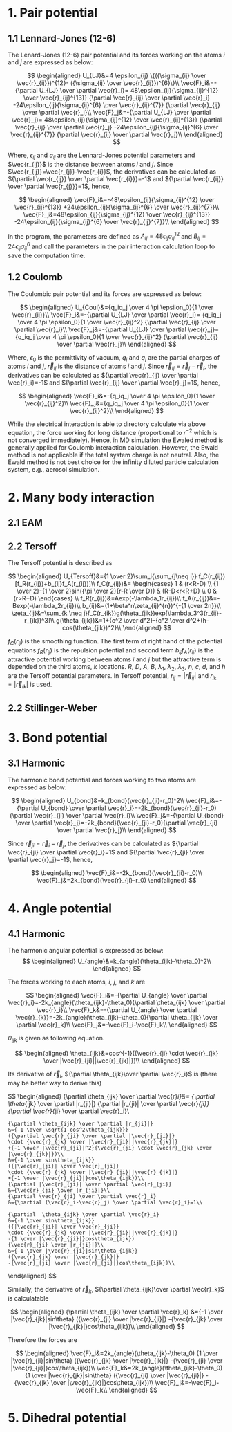 # 1. Pair potential
## 1.1 Lennard-Jones (12-6)
The Lenard-Jones (12-6) pair potential and its forces working on the atoms $i$ and $j$ are expressed as below:

$$
\begin{aligned}
    U_{LJ}&=4 \epsilon_{ij}
        \{({\sigma_{ij} \over \vec{r}_{ij}})^{12}-
        ({\sigma_{ij} \over \vec{r}_{ij}})^{6}\}\\
    \vec{F}_i&=-{\partial U_{LJ} \over \partial \vec{r}_i}=
        48\epsilon_{ij}{\sigma_{ij}^{12} \over \vec{r}_{ij}^{13}}
        {\partial \vec{r}_{ij} \over \partial \vec{r}_i}
        -24\epsilon_{ij}{\sigma_{ij}^{6} \over \vec{r}_{ij}^{7}}
        {\partial \vec{r}_{ij} \over \partial \vec{r}_i}\\
    \vec{F}_j&=-{\partial U_{LJ} \over \partial \vec{r}_j}=
        48\epsilon_{ij}{\sigma_{ij}^{12} \over \vec{r}_{ij}^{13}}
        {\partial \vec{r}_{ij} \over \partial \vec{r}_j}
        -24\epsilon_{ij}{\sigma_{ij}^{6} \over \vec{r}_{ij}^{7}}
        {\partial \vec{r}_{ij} \over \partial \vec{r}_j}\\
\end{aligned}
$$

Where, $\epsilon_{ij}$ and $\sigma_{ij}$ are the Lennard-Jones potential parameters and $\vec{r_{ij}}$ is the distance between atoms $i$ and $j$. Since $\vec{r_{ij}}=\vec{r_{j}}-\vec{r_{i}}$, the derivatives can be calculated as ${\partial \vec{r_{ij}} \over \partial \vec{r_{i}}}=-1$ and ${\partial \vec{r_{ij}} \over \partial \vec{r_{j}}}=1$, hence,

$$
\begin{aligned}
    \vec{F}_i&=-48\epsilon_{ij}{\sigma_{ij}^{12} \over \vec{r}_{ij}^{13}}
        +24\epsilon_{ij}{\sigma_{ij}^{6} \over \vec{r}_{ij}^{7}}\\
    \vec{F}_j&=48\epsilon_{ij}{\sigma_{ij}^{12} \over \vec{r}_{ij}^{13}}
        -24\epsilon_{ij}{\sigma_{ij}^{6} \over \vec{r}_{ij}^{7}}\\
\end{aligned}
$$

In the program, the parameters are defined as $A_{ij}=48\epsilon_{ij}\sigma_{ij}^{12}$ and $B_{ij}=24\epsilon_{ij}\sigma_{ij}^{6}$ and call the parameters in the pair interaction calculation loop to save the computation time.
## 1.2 Coulomb
The Coulombic pair potential and its forces are expressed as below:

$$
\begin{aligned}
    U_{Coul}&={q_iq_j \over 4 \pi \epsilon_0}{1 \over \vec{r}_{ij}}\\
    \vec{F}_i&=-{\partial U_{LJ} \over \partial \vec{r}_i}=
        {q_iq_j \over 4 \pi \epsilon_0}{1 \over \vec{r}_{ij}^2}
        {\partial \vec{r}_{ij} \over \partial \vec{r}_i}\\
    \vec{F}_j&=-{\partial U_{LJ} \over \partial \vec{r}_j}=
        {q_iq_j \over 4 \pi \epsilon_0}{1 \over \vec{r}_{ij}^2}
        {\partial \vec{r}_{ij} \over \partial \vec{r}_j}\\
\end{aligned}
$$

Where, $\epsilon_0$ is the permittivity of vacuum, $q_i$ and $q_j$ are the partial charges of atoms $i$ and $j$, $\vec{r}_{ij}$ is the distance of atoms $i$ and $j$. Since $\vec{r}_{ij}=\vec{r}_j-\vec{r}_i$, the derivatives can be calculated as ${\partial \vec{r}_{ij} \over \partial \vec{r}_i}=-1$ and ${\partial \vec{r}_{ij} \over \partial \vec{r}_j}=1$, hence,

$$
\begin{aligned}
    \vec{F}_i&=-{q_iq_j \over 4 \pi \epsilon_0}{1 \over \vec{r}_{ij}^2}\\
    \vec{F}_j&={q_iq_j \over 4 \pi \epsilon_0}{1 \over \vec{r}_{ij}^2}\\
\end{aligned}
$$

While the electrical interaction is able to directory calculate via above equation, the force working for long distance (proportional to $r^{-2}$ which is not converged immediately). Hence, in MD simulation the Ewaled method is generally applied for Coulomb interaction calculation. However, the Ewald method is not applicable if the total system charge is not neutral. Also, the Ewald method is not best choice for the infinity diluted particle calculation system, e.g., aerosol simulation.

# 2. Many body interaction
## 2.1 EAM
## 2.2 Tersoff
The Tersoff potential is described as 

$$
\begin{aligned}
    U_{Tersoff}&={1 \over 2}\sum_i{\sum_{j\neq i}}
    f_C(r_{ij})
    [f_R(r_{ij})+b_{ij}f_A(r_{ij})]\\
    f_C(r_{ij})&=
    \begin{cases}
        1 & (r<R-D) \\
        {1 \over 2}-{1 \over 2}sin({\pi \over 2}{r-R \over D}) & (R-D<r<R+D) \\
        0 & (r>R+D)
    \end{cases} \\
    f_R(r_{ij})&=Aexp(-\lambda_1r_{ij})\\
    f_A(r_{ij})&=-Bexp(-\lambda_2r_{ij})\\
    b_{ij}&=(1+\beta^n\zeta_{ij}^{n})^{-{1 \over 2n}}\\
    \zeta_{ij}&=\sum_{k \neq j}f_C(r_{ik})g(\theta_{jik})exp[\lambda_3^3(r_{ij}-r_{ik})^3]\\
    g(\theta_{ijk})&=1+{c^2 \over d^2}-{c^2 \over d^2+(h-cos(\theta_{jik})^2}\\
\end{aligned}
$$

$f_C(r_{ij})$ is the smoothing function. The first term of right hand of the potential equations $f_R(r_{ij})$ is the repulsion potential and second term $b_{ij}f_A(r_{ij})$ is the attractive potential working between atoms $i$ and $j$ but the attractive term is depended on the third atoms, $k$ locations. $R$, $D$, $A$, $B$, $\lambda_1$, $\lambda_2$, $\lambda_3$, $n$, $c$, $d$, and $h$ are the Tersoff potential parameters. In Tersoff potential, $r_{ij}=|\vec{r}_{ij}|$ and $r_{ik}=|\vec{r}_{ik}|$ is used.
## 2.2 Stillinger-Weber

# 3. Bond potential
## 3.1 Harmonic
The harmonic bond potential and forces working to two atoms are expressed as below:

$$
\begin{aligned}
U_{bond}&=k_{bond}(\vec{r}_{ji}-r_0)^2\\
\vec{F}_i&=-{\partial U_{bond} \over \partial \vec{r}_i}=-2k_{bond}(\vec{r}_{ji}-r_0){\partial \vec{r}_{ji} \over \partial \vec{r}_i}\\
\vec{F}_j&=-{\partial U_{bond} \over \partial \vec{r}_j}=-2k_{bond}(\vec{r}_{ji}-r_0){\partial \vec{r}_{ji} \over \partial \vec{r}_j}\\
\end{aligned}
$$

Since $\vec{r}_{ji}=\vec{r}_i-\vec{r}_j$, the derivatives can be calculated as ${\partial \vec{r}_{ji} \over \partial \vec{r}_i}=1$ and ${\partial \vec{r}_{ji} \over \partial \vec{r}_j}=-1$, hence,

$$
\begin{aligned}
\vec{F}_i&=-2k_{bond}(\vec{r}_{ji}-r_0)\\
\vec{F}_j&=2k_{bond}(\vec{r}_{ji}-r_0)
\end{aligned}
$$

# 4. Angle potential
## 4.1 Harmonic
The harmonic angular potential is expressed as below:
$$
\begin{aligned}
    U_{angle}&=k_{angle}(\theta_{ijk}-\theta_0)^2\\
\end{aligned}
$$

The forces working to each atoms, $i$, $j$, and $k$ are

$$
\begin{aligned}
    \vec{F}_i&=-{\partial U_{angle} \over \partial \vec{r}_i}=-2k_{angle}(\theta_{ijk}-\theta_0){\partial \theta_{ijk} \over \partial \vec{r}_i}\\
    \vec{F}_k&=-{\partial U_{angle} \over \partial \vec{r}_{k}}=-2k_{angle}(\theta_{ijk}-\theta_0){\partial \theta_{ijk} \over \partial \vec{r}_k}\\
    \vec{F}_j&=-\vec{F}_i-\vec{F}_k\\
\end{aligned}
$$

$\theta_{ijk}$ is given as following equation.

$$
\begin{aligned}
    \theta_{ijk}&=cos^{-1}({\vec{r}_{ji} \cdot \vec{r}_{jk} \over |\vec{r}_{ji}||\vec{r}_{jk}|})\\
\end{aligned}
$$

Its derivative of $\vec{r}_i$, ${\partial \theta_{ijk}\over \partial \vec{r}_i}$ is (there may be better way to derive this)

$$
\begin{aligned}
    {\partial \theta_{ijk} \over \partial \vec{r}_i}&=
    {\partial \theta_{ijk} \over \partial |r_{ji}|}
    {\partial |r_{ji}| \over \partial \vec{r}_{ji}}
    {\partial \vec{r}_{ji} \over \partial \vec{r}_i}\\

    {\partial \theta_{ijk} \over \partial |r_{ji}|}
    &={-1 \over \sqrt{1-cos^2\theta_{ijk}}}
    ({\partial \vec{r}_{ji} \over \partial |\vec{r}_{ji}|} 
    \cdot {\vec{r}_{jk} \over |\vec{r}_{ji}||\vec{r}_{jk}|}
    +{-1 \over |\vec{r}_{ji}|^2}{\vec{r}_{ji} \cdot \vec{r}_{jk} \over |\vec{r}_{jk}|})\\
    &={-1 \over sin\theta_{ijk}}
    ({|\vec{r}_{ji}| \over \vec{r}_{ji}} 
    \cdot {\vec{r}_{jk} \over |\vec{r}_{ji}||\vec{r}_{jk}|}
    +{-1 \over |\vec{r}_{ji}|}cos\theta_{ijk})\\
    {\partial |\vec{r}_{ji}| \over \partial \vec{r}_{ji}}
    &={\vec{r}_{ji} \over |r_{ji}|}\\
    {\partial \vec{r}_{ji} \over \partial \vec{r}_i}
    &={\partial (\vec{r}_i-\vec{r}_j) \over \partial \vec{r}_i}=1\\

    {\partial  \theta_{ijk} \over \partial \vec{r}_i}
    &={-1 \over sin\theta_{ijk}}
    ({|\vec{r}_{ji}| \over \vec{r}_{ji}} 
    \cdot {\vec{r}_{jk} \over |\vec{r}_{ji}||\vec{r}_{jk}|}
    -{1 \over |\vec{r}_{ji}|}cos\theta_{ijk})
    {\vec{r}_{ji} \over |r_{ji}|}\\
    &={-1 \over |\vec{r}_{ji}|sin\theta_{ijk}}
    ({\vec{r}_{jk} \over |\vec{r}_{jk}|}
    -{\vec{r}_{ji} \over |\vec{r}_{ji}|}cos\theta_{ijk})\\
\end{aligned}
$$

Similally, the derivative of $\vec{r}_k$, ${\partial \theta_{ijk}\over \partial \vec{r}_k}$ is calculatable

$$
\begin{aligned}
    {\partial  \theta_{ijk} \over \partial \vec{r}_k}
    &={-1 \over |\vec{r}_{jk}|sin\theta}
    ({\vec{r}_{ji} \over |\vec{r}_{ji}|}
    -{\vec{r}_{jk} \over |\vec{r}_{jk}|}cos\theta_{ijk})\\
\end{aligned}
$$

Therefore the forces are

$$
\begin{aligned}
    \vec{F}_i&=2k_{angle}(\theta_{ijk}-\theta_0)
    {1 \over |\vec{r}_{ji}|sin\theta}
    ({\vec{r}_{jk} \over |\vec{r}_{jk}|}
    -{\vec{r}_{ji} \over |\vec{r}_{ji}|}cos\theta_{ijk})\\
    \vec{F}_k&=2k_{angle}(\theta_{ijk}-\theta_0)
    {1 \over |\vec{r}_{jk}|sin\theta}
    ({\vec{r}_{ji} \over |\vec{r}_{ji}|}
    -{\vec{r}_{jk} \over |\vec{r}_{jk}|}cos\theta_{ijk})\\
    \vec{F}_j&=-\vec{F}_i-\vec{F}_k\\
\end{aligned}
$$

# 5. Dihedral potential
